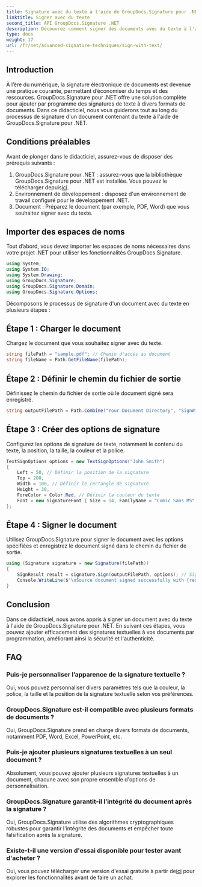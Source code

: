 ```yaml
---
title: Signature avec du texte à l'aide de GroupDocs.Signature pour .NET
linktitle: Signer avec du texte
second_title: API GroupDocs.Signature .NET
description: Découvrez comment signer des documents avec du texte à l'aide de GroupDocs.Signature pour .NET. Guide étape par étape pour ajouter des signatures de texte par programmation.
type: docs
weight: 17
url: /fr/net/advanced-signature-techniques/sign-with-text/
---
```

## Introduction
À l’ère du numérique, la signature électronique de documents est devenue une pratique courante, permettant d’économiser du temps et des ressources. GroupDocs.Signature pour .NET offre une solution complète pour ajouter par programme des signatures de texte à divers formats de documents. Dans ce didacticiel, nous vous guiderons tout au long du processus de signature d'un document contenant du texte à l'aide de GroupDocs.Signature pour .NET.
## Conditions préalables
Avant de plonger dans le didacticiel, assurez-vous de disposer des prérequis suivants :
1.  GroupDocs.Signature pour .NET : assurez-vous que la bibliothèque GroupDocs.Signature pour .NET est installée. Vous pouvez le télécharger depuis[ici](https://releases.groupdocs.com/signature/net/).
2. Environnement de développement : disposez d'un environnement de travail configuré pour le développement .NET.
3. Document : Préparez le document (par exemple, PDF, Word) que vous souhaitez signer avec du texte.

## Importer des espaces de noms
Tout d’abord, vous devez importer les espaces de noms nécessaires dans votre projet .NET pour utiliser les fonctionnalités GroupDocs.Signature.
```csharp
using System;
using System.IO;
using System.Drawing;
using GroupDocs.Signature;
using GroupDocs.Signature.Domain;
using GroupDocs.Signature.Options;
```

Décomposons le processus de signature d'un document avec du texte en plusieurs étapes :
## Étape 1 : Charger le document
Chargez le document que vous souhaitez signer avec du texte.
```csharp
string filePath = "sample.pdf"; // Chemin d'accès au document
string fileName = Path.GetFileName(filePath);
```
## Étape 2 : Définir le chemin du fichier de sortie
Définissez le chemin du fichier de sortie où le document signé sera enregistré.
```csharp
string outputFilePath = Path.Combine("Your Document Directory", "SignWithText", fileName);
```
## Étape 3 : Créer des options de signature
Configurez les options de signature de texte, notamment le contenu du texte, la position, la taille, la couleur et la police.
```csharp
TextSignOptions options = new TextSignOptions("John Smith")
{
    Left = 50, // Définir la position de la signature
    Top = 200,
    Width = 100, // Définir le rectangle de signature
    Height = 30,
    ForeColor = Color.Red, // Définir la couleur du texte
    Font = new SignatureFont { Size = 14, FamilyName = "Comic Sans MS" } // Définir la police
};
```
## Étape 4 : Signer le document
Utilisez GroupDocs.Signature pour signer le document avec les options spécifiées et enregistrez le document signé dans le chemin du fichier de sortie.
```csharp
using (Signature signature = new Signature(filePath))
{
    SignResult result = signature.Sign(outputFilePath, options); // Signer le document
    Console.WriteLine($"\nSource document signed successfully with {result.Succeeded.Count} signature(s).\nFile saved at {outputFilePath}.");
}
```

## Conclusion
Dans ce didacticiel, nous avons appris à signer un document avec du texte à l'aide de GroupDocs.Signature pour .NET. En suivant ces étapes, vous pouvez ajouter efficacement des signatures textuelles à vos documents par programmation, améliorant ainsi la sécurité et l'authenticité.
## FAQ
### Puis-je personnaliser l’apparence de la signature textuelle ?
Oui, vous pouvez personnaliser divers paramètres tels que la couleur, la police, la taille et la position de la signature textuelle selon vos préférences.
### GroupDocs.Signature est-il compatible avec plusieurs formats de documents ?
Oui, GroupDocs.Signature prend en charge divers formats de documents, notamment PDF, Word, Excel, PowerPoint, etc.
### Puis-je ajouter plusieurs signatures textuelles à un seul document ?
Absolument, vous pouvez ajouter plusieurs signatures textuelles à un document, chacune avec son propre ensemble d'options de personnalisation.
### GroupDocs.Signature garantit-il l’intégrité du document après la signature ?
Oui, GroupDocs.Signature utilise des algorithmes cryptographiques robustes pour garantir l'intégrité des documents et empêcher toute falsification après la signature.
### Existe-t-il une version d'essai disponible pour tester avant d'acheter ?
 Oui, vous pouvez télécharger une version d'essai gratuite à partir de[ici](https://releases.groupdocs.com/) pour explorer les fonctionnalités avant de faire un achat.